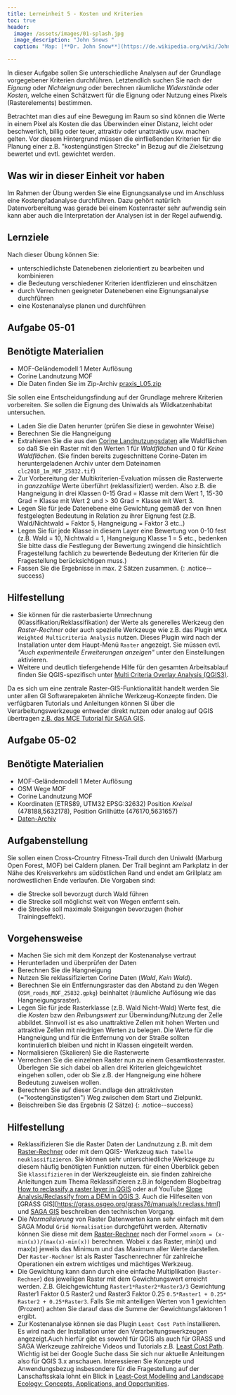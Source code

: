 ```yaml
---
title: Lerneinheit 5 - Kosten und Kriterien
toc: true
header:
  image: /assets/images/01-splash.jpg
  image_description: "John Snows "
  caption: "Map: [**Dr. John Snow**](https://de.wikipedia.org/wiki/John_Snow_(Mediziner)) [Wellcome Library via wikimedia](https://w.wiki/QtV)"

---
```



In dieser Aufgabe sollen Sie unterschiedliche Analysen auf der Grundlage vorgegebener Kriterien  durchführen. Letztendlich suchen Sie nach der  *Eignung* oder *Nichteignung* oder berechnen räumliche  *Widerstände* oder *Kosten*, welche einen Schätzwert für die Eignung oder Nutzung eines Pixels (Rasterelements) bestimmen.


<!--more-->

Betrachtet man dies auf eine Bewegung im Raum so sind können die Werte in einem Pixel als Kosten die das Überwinden einer Distanz, leicht oder beschwerlich, billig oder teuer, attraktiv oder unattraktiv usw. machen gelten. Vor diesem Hintergrund müssen die einfließenden Kriterien für die Planung einer z.B. "kostengünstigen Strecke" in Bezug auf die Zielsetzung bewertet und evtl. gewichtet werden. 


  


## Was wir in dieser Einheit vor haben

Im Rahmen der Übung werden Sie eine Eignungsanalyse und im Anschluss eine Kostenpfadanalyse durchführen. Dazu gehört natürlich Datenvorbereitung was gerade bei einem Kostenraster sehr aufwendig sein kann aber auch die Interpretation der Analysen ist in der Regel aufwendig.


## Lernziele 

Nach dieser Übung können Sie:

  *  unterschiedlichste Datenebenen zielorientiert zu bearbeiten und kombinieren
  *  die Bedeutung verschiedener Kriterien identfizieren und einschätzen
  *  durch Verrechnen geeigneter Datenebenen eine Eignungsanalyse durchführen
  *  eine Kostenanalyse planen und durchführen



## Aufgabe 05-01

## Benötigte Materialien

*  MOF-Geländemodell 1 Meter Auflösung
*  Corine Landnutzung MOF
* Die Daten finden Sie im  Zip-Archiv  [praxis_L05.zip](https://raw.githubusercontent.com/GeoMOER/moer-bsc-geoinfo-basic/master/docs/assets/data/praxis_L05.zip)

Sie sollen eine Entscheidungsfindung auf der Grundlage mehrere Kriterien vorbereiten. Sie sollen die Eignung des Uniwalds als Wildkatzenhabitat untersuchen. 

*  Laden Sie die Daten herunter (prüfen Sie diese in gewohnter Weise)
*  Berechnen Sie die Hangneigung 
*  Extrahieren Sie die aus den  [Corine Landnutzungsdaten](https://land.copernicus.eu/pan-european/corine-land-cover/clc2018?tab=mapview) alle Waldflächen so daß Sie ein Raster mit den Werten 1 für *Waldflächen* und 0 für *Keine Waldflächen*. (Sie finden bereits zugeschnittene Corine-Daten im heruntergeladenen Archiv unter dem Dateinamen `clc2018_1m_MOF_25832.tif`) 
*  Zur Vorbereitung der Multikriterien-Evaluation müssen die Rasterwerte in *ganzzahlige* Werte überführt (reklassifiziert) werden. Also z.B. die Hangneigung in drei Klassen 0-15 Grad = Klasse mit dem Wert 1, 15-30 Grad = Klasse mit Wert 2 und  > 30 Grad = Klasse mit Wert 3.
* Legen Sie für jede Datenebene eine Gewichtung gemäß der von Ihnen festgelegten Bedeutung in Relation zu ihrer Eignung fest (z.B. Wald/Nichtwald = Faktor 5, Hangneigung = Faktor 3 etc..)
* Legen Sie für jede Klasse in diesem Layer eine Bewertung von 0-10 fest (z.B. Wald = 10, Nichtwald = 1, Hangneigung Klasse 1 = 5 etc., bedenken Sie bitte dass die Festlegung der Bewertung zwingend die hinsichtlich Fragestellung fachlich zu bewertende Bedeutung der Kriterien für die Fragestellung berücksichtigen muss.) 
* Fassen Sie die Ergebnisse  in max. 2 Sätzen zusammen.
{: .notice--success}

## Hilfestellung 

*  Sie können für die rasterbasierte Umrechnung (Klassifikation/Reklassifikation) der Werte  als generelles Werkzeug den *Raster-Rechner*  oder auch spezielle Werkzeuge wie z.B. das Plugin `WMCA Weighted Multicriteria Analysis` nutzen. Dieses Plugin wird nach der Installation unter dem Haupt-Menü `Raster` angezeigt. Sie müssen evtl. *"Auch experimentelle Erweiterungen anzeigen"* unter den Einstellungen aktivieren.
* Weitere und deutlich tiefergehende Hilfe für den gesamten Arbeitsablauf finden Sie QGIS-spezifisch unter [Multi Criteria Overlay Analysis (QGIS3)](https://www.qgistutorials.com/en/docs/3/multi_criteria_overlay.html). 

Da es sich um eine zentrale Raster-GIS-Funktionalität handelt werden Sie unter allen GI Softwarepaketen ähnliche Werkzeug-Konzepte finden. Die verfügbaren Tutorials und Anleitungen können Si über die Verarbeitungswerkzeuge entweder direkt nutzen oder analog auf QGIS übertragen [z.B. das MCE Tutorial für SAGA GIS](https://svwh.dl.sourceforge.net/project/saga-gis/SAGA%20-%20Documentation/Tutorials/Multi_Criteria_Evaluation_Tutorial/MultiTutorial2.pdf).



## Aufgabe 05-02

## Benötigte Materialien

*  MOF-Geländemodell 1 Meter Auflösung
*  OSM Wege MOF
*  Corine Landnutzung MOF
*  Koordinaten (ETRS89, UTM32 EPSG:32632) Position *Kreisel*  (478188,5632178), Position Grillhütte (476170,5631657)
*  [Daten-Archiv]((https://raw.githubusercontent.com/GeoMOER/moer-bsc-geoinfo-basic/master/docs/assets/data/praxis_L05.zip))

## Aufgabenstellung 
Sie sollen einen Cross-Crountry Fitness-Trail durch den Uniwald (Marburg Open Forest, MOF) bei Caldern planen. Der Trail beginnt am Parkplatz in der Nähe des Kreisverkehrs am südöstlichen Rand und endet am Grillplatz am nordwestlichen Ende verlaufen. Die Vorgaben sind: 
* die Strecke soll bevorzugt durch Wald führen
* die Strecke soll möglichst weit von Wegen entfernt sein. 
* die Strecke soll maximale Steigungen bevorzugen (hoher Trainingseffekt).

## Vorgehensweise 
*  Machen Sie sich mit dem Konzept der Kostenanalyse vertraut
*  Herunterladen und überprüfen der Daten
*  Berechnen Sie die Hangneigung 
*  Nutzen Sie reklassifizierten Corine Daten (*Wald*, *Kein Wald*).
*  Berechnen Sie ein Entfernungsraster das den Abstand zu den Wegen (`OSM_roads_MOF_25832.gpkg`) beinhaltet (räumliche Auflösung wie das Hangneigungsraster).
*  Legen Sie für jede Rasterklasse (z.B. Wald Nicht-Wald) Werte fest, die die *Kosten* bzw den *Reibungswert* zur Überwindung/Nutzung der Zelle abbildet. Sinnvoll ist es also unattraktive Zellen mit hohen Werten und attraktive Zellen mit niedrigen Werten zu belegen. Die Werte für die Hangneigung und für die Entfernung von der Straße sollten kontinuierlich bleiben und nicht in Klassen eingeteilt werden. 
* Normalisieren (Skalieren) Sie die Rasterwerte
* Verrechnen Sie die einzelnen Raster nun zu einem Gesamtkostenraster. Überlegen Sie sich dabei ob allen drei Kriterien gleichgewichtet eingehen sollen, oder ob Sie z.B. der Hangneigung eine höhere Bedeutung zuweisen wollen.
* Berechnen Sie auf dieser Grundlage den attraktivsten (="kostengünstigsten") Weg zwischen dem Start und Zielpunkt.
* Beischreiben Sie das Ergebnis (2 Sätze)
{: .notice--success}

## Hilfestellung 

* Reklassifizieren Sie die Raster Daten der Landnutzung z.B. mit dem [Raster-Rechner](https://docs.qgis.org/2.14/de/docs/user_manual/working_with_raster/raster_analysis.html#raster-calculator) oder mit dem QGIS- Werkzeug `Nach Tabelle neuklassifizieren`. Sie können sehr unterschiedliche Werkzeuge zu diesem häufig benötigten Funktion nutzen. für einen Überblick geben Sie `klassifizieren` in der Werkzeugleiste ein. sie finden zahlreiche Anleitungen zum Thema Reklassifizieren z.B.in folgendem Blogbeitrag [How to reclassify a raster layer in QGIS](https://fivequestionz.home.blog/2020/02/08/how-to-reclassify-a-raster-layer-in-qgis/) oder auf YouTube [Slope Analysis/Reclassify from a DEM in QGIS 3](https://www.youtube.com/watch?v=7eIFvZ4fU6k). Auch die Hilfeseiten von [GRASS GIS][https://grass.osgeo.org/grass76/manuals/r.reclass.html] und [SAGA GIS](http://www.saga-gis.org/saga_tool_doc/2.2.5/grid_tools_15.html) beschreiben den technischen Vorgang.  
* Die *Normalisierung* von Raster Datenwerten kann sehr einfach mit dem SAGA Modul `Grid Normalisation` durchgeführt werden. Alternativ können Sie diese mit dem [Raster-Rechner](https://docs.qgis.org/3.10/de/docs/user_manual/working_with_raster/raster_analysis.html#raster-calculator) nach der Formel `xnorm = (x-min(x))/(max(x)-min(x))` berechnen. Wobei x das Raster, min(x) und max(x) jeweils das Minimum und das Maximum aller Werte darstellen. Der `Raster-Rechner` ist als Raster Taschenrechner für zahlreiche Operationen ein extrem wichtiges und mächtiges Werkzeug. 
* Die Gewichtung kann dann durch eine einfache Multiplikation (`Raster-Rechner`) des jeweiligen Raster mit dem Gewichtungswert erreicht werden. Z.B. Gleichgewichtung `Raster1*Raster2*Raster3/3` Gewichtung Raster1 Faktor 0.5 Raster2 und Raster3 Faktor 0.25 `0.5*Raster1 + 0.25* Raster2 + 0.25*Raster3`. Falls Sie mit anteiligen Werten von 1 gewichten (Prozent) achten Sie darauf dass die Summe der Gewichtungsfaktoren 1 ergibt.
* Zur Kostenanalyse können sie das Plugin `Least Cost Path` installieren. Es
wird nach der Installation unter den Verarbeitungswerkzeugen angezeigt.Auch hierfür gibt es sowohl für QGIS als auch für GRASS und SAGA Werkzeuge zahlreiche Videos und Tutorials z.B. [Least Cost Path](https://www.youtube.com/watch?v=6dodHcHm7ws).  Wichtig ist bei der Google Suche dass Sie sich nur aktuelle Anleitungen also für QGIS 3.x anschauen. Interessieren Sie Konzepte und Anwendungsbezug insbesondere für die Fragestellung auf der Lanschaftsskala lohnt ein Blick in   [Least-Cost Modelling and Landscape Ecology: Concepts, Applications, and Opportunities](https://link.springer.com/article/10.1007/s40823-016-0006-9). 
